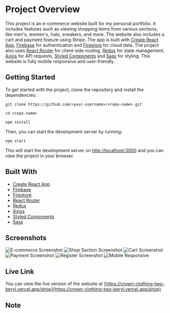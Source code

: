 # Project Overview
This project is an e-commerce website built for my personal portfolio. It includes features such as viewing shopping items from various sections, like men's, women's, hats, sneakers, and more. The website also includes a cart and payment feature using Stripe. The app is built with [Create React App](https://create-react-app.dev/), [Firebase](https://firebase.google.com/) for authentication and [Firestore](https://firebase.google.com/docs/firestore) for cloud data. The project also uses [React Router](https://reactrouter.com/) for client-side routing, [Redux](https://redux.js.org/) for state management, [Axios](https://github.com/axios/axios) for API requests, [Styled Components](https://styled-components.com/) and [Sass](https://sass-lang.com/) for styling. This website is fully mobile responsive and user-friendly.

## Getting Started

To get started with the project, clone the repository and install the dependencies:

`git clone https://github.com/<your-username>/<repo-name>.git`

`cd <repo-name>`

`npm install`

Then, you can start the development server by running:

`npm start`

This will start the development server on [http://localhost:3000](http://localhost:3000) and you can view the project in your browser.

## Built With
- [Create React App](https://create-react-app.dev/)
- [Firebase](https://firebase.google.com/)
- [Firestore](https://firebase.google.com/docs/firestore)
- [React Router](https://reactrouter.com/)
- [Redux](https://redux.js.org/)
- [Axios](https://github.com/axios/axios)
- [Styled Components](https://styled-components.com/)
- [Sass](https://sass-lang.com/)

## Screenshots

<img src="https://user-images.githubusercontent.com/34787413/213048689-d86a8ace-7dec-4538-8d6a-af5a1a1e685d.png" alt="E-commerce Screenshot" style="max-width: 80%;">
<img src="https://user-images.githubusercontent.com/34787413/213049571-7244bcdb-2fc7-40b9-9397-3c8e42107ba9.png" alt="Shop Section Screenshot" style="max-width: 80%;">
<img src="https://user-images.githubusercontent.com/34787413/213049975-a6eb5452-690f-43ca-9d0c-d838c1c7af1c.png" alt="Cart Screenshot" style="max-width: 80%;">
<img src="https://user-images.githubusercontent.com/34787413/213050247-27fda6bb-b75a-4dc0-bc30-6708bac77504.png" alt="Payment Screenshot" style="max-width: 80%;">
<img src="https://user-images.githubusercontent.com/34787413/213051111-d217de6a-9485-4033-9719-62a974c3dda0.png" alt="Register Screenshot" style="max-width: 80%;">
<img src="https://user-images.githubusercontent.com/34787413/213051342-5c132419-8b73-4796-becc-27a1f2880c61.png" alt="Mobile Responsive" style="max-width: 80%;">

## Live Link

You can view the live version of the website at [https://crown-clothing-two-beryl.vercel.app/shop](https://crown-clothing-two-beryl.vercel.app/shop)

## Note
